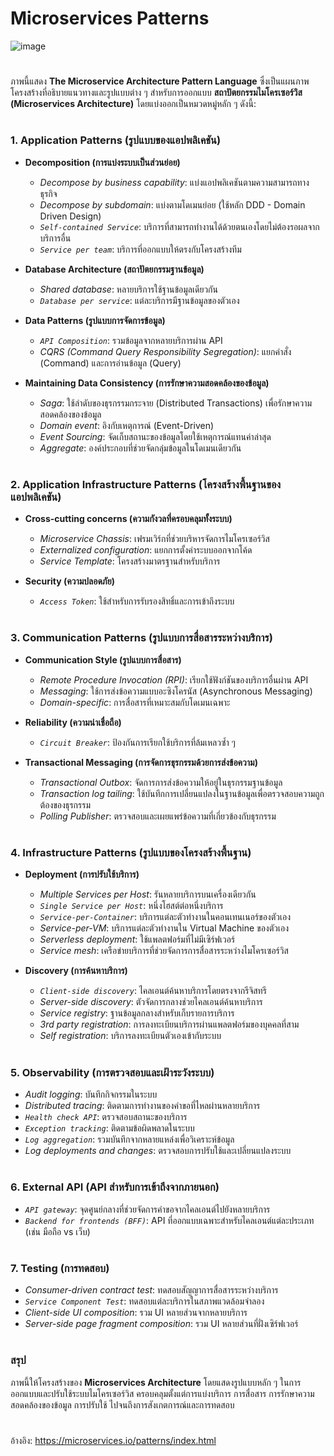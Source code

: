 # Microservices Patterns
 
![image](https://github.com/user-attachments/assets/3b8ab0e4-bf46-446a-bd70-fa4385cc47c2)



#
ภาพนี้แสดง **The Microservice Architecture Pattern Language** ซึ่งเป็นแผนภาพโครงสร้างที่อธิบายแนวทางและรูปแบบต่าง ๆ สำหรับการออกแบบ **สถาปัตยกรรมไมโครเซอร์วิส (Microservices Architecture)** โดยแบ่งออกเป็นหมวดหมู่หลัก ๆ ดังนี้:

#

### **1. Application Patterns (รูปแบบของแอปพลิเคชัน)**
   - **Decomposition (การแบ่งระบบเป็นส่วนย่อย)**
     - *Decompose by business capability*: แบ่งแอปพลิเคชันตามความสามารถทางธุรกิจ
     - *Decompose by subdomain*: แบ่งตามโดเมนย่อย (ใช้หลัก DDD - Domain Driven Design)
     - *`Self-contained Service`*: บริการที่สามารถทำงานได้ด้วยตนเองโดยไม่ต้องรอผลจากบริการอื่น
     - *`Service per team`*: บริการที่ออกแบบให้ตรงกับโครงสร้างทีม

   - **Database Architecture (สถาปัตยกรรมฐานข้อมูล)**
     - *Shared database*: หลายบริการใช้ฐานข้อมูลเดียวกัน
     - *`Database per service`*: แต่ละบริการมีฐานข้อมูลของตัวเอง

   - **Data Patterns (รูปแบบการจัดการข้อมูล)**
     - *`API Composition`*: รวมข้อมูลจากหลายบริการผ่าน API
     - *CQRS (Command Query Responsibility Segregation)*: แยกคำสั่ง (Command) และการอ่านข้อมูล (Query)

   - **Maintaining Data Consistency (การรักษาความสอดคล้องของข้อมูล)**
     - *Saga*: ใช้ลำดับของธุรกรรมกระจาย (Distributed Transactions) เพื่อรักษาความสอดคล้องของข้อมูล
     - *Domain event*: อิงกับเหตุการณ์ (Event-Driven)
     - *Event Sourcing*: จัดเก็บสถานะของข้อมูลโดยใช้เหตุการณ์แทนค่าล่าสุด
     - *Aggregate*: องค์ประกอบที่ช่วยจัดกลุ่มข้อมูลในโดเมนเดียวกัน

#

### **2. Application Infrastructure Patterns (โครงสร้างพื้นฐานของแอปพลิเคชัน)**
   - **Cross-cutting concerns (ความกังวลที่ครอบคลุมทั้งระบบ)**
     - *Microservice Chassis*: เฟรมเวิร์กที่ช่วยบริหารจัดการไมโครเซอร์วิส
     - *Externalized configuration*: แยกการตั้งค่าระบบออกจากโค้ด
     - *Service Template*: โครงสร้างมาตรฐานสำหรับบริการ 

   - **Security (ความปลอดภัย)**
     - *`Access Token`*: ใช้สำหรับการรับรองสิทธิ์และการเข้าถึงระบบ

#

### **3. Communication Patterns (รูปแบบการสื่อสารระหว่างบริการ)**
   - **Communication Style (รูปแบบการสื่อสาร)**
     - *Remote Procedure Invocation (RPI)*: เรียกใช้ฟังก์ชันของบริการอื่นผ่าน API
     - *Messaging*: ใช้การส่งข้อความแบบอะซิงโครนัส (Asynchronous Messaging)
     - *Domain-specific*: การสื่อสารที่เหมาะสมกับโดเมนเฉพาะ

   - **Reliability (ความน่าเชื่อถือ)**
     - *`Circuit Breaker`*: ป้องกันการเรียกใช้บริการที่ล้มเหลวซ้ำ ๆ

   - **Transactional Messaging (การจัดการธุรกรรมด้วยการส่งข้อความ)**
     - *Transactional Outbox*: จัดการการส่งข้อความให้อยู่ในธุรกรรมฐานข้อมูล
     - *Transaction log tailing*: ใช้บันทึกการเปลี่ยนแปลงในฐานข้อมูลเพื่อตรวจสอบความถูกต้องของธุรกรรม
     - *Polling Publisher*: ตรวจสอบและเผยแพร่ข้อความที่เกี่ยวข้องกับธุรกรรม

#

### **4. Infrastructure Patterns (รูปแบบของโครงสร้างพื้นฐาน)**
   - **Deployment (การปรับใช้บริการ)**
     - *Multiple Services per Host*: รันหลายบริการบนเครื่องเดียวกัน
     - *`Single Service per Host`*: หนึ่งโฮสต์ต่อหนึ่งบริการ
     - *`Service-per-Container`*: บริการแต่ละตัวทำงานในคอนเทนเนอร์ของตัวเอง
     - *Service-per-VM*: บริการแต่ละตัวทำงานใน Virtual Machine ของตัวเอง
     - *Serverless deployment*: ใช้แพลตฟอร์มที่ไม่มีเซิร์ฟเวอร์
     - *Service mesh*: เครือข่ายบริการที่ช่วยจัดการการสื่อสารระหว่างไมโครเซอร์วิส

   - **Discovery (การค้นหาบริการ)**
     - *`Client-side discovery`*: ไคลเอนต์ค้นหาบริการโดยตรงจากรีจิสทรี
     - *Server-side discovery*: ตัวจัดการกลางช่วยไคลเอนต์ค้นหาบริการ
     - *Service registry*: ฐานข้อมูลกลางสำหรับเก็บรายการบริการ
     - *3rd party registration*: การลงทะเบียนบริการผ่านแพลตฟอร์มของบุคคลที่สาม
     - *Self registration*: บริการลงทะเบียนตัวเองเข้ากับระบบ

#
### **5. Observability (การตรวจสอบและเฝ้าระวังระบบ)**
   - *Audit logging*: บันทึกกิจกรรมในระบบ
   - *Distributed tracing*: ติดตามการทำงานของคำขอที่ไหลผ่านหลายบริการ
   - *`Health check API`*: ตรวจสอบสถานะของบริการ
   - *`Exception tracking`*: ติดตามข้อผิดพลาดในระบบ
   - *`Log aggregation`*: รวมบันทึกจากหลายแหล่งเพื่อวิเคราะห์ข้อมูล
   - *Log deployments and changes*: ตรวจสอบการปรับใช้และเปลี่ยนแปลงระบบ

#

### **6. External API (API สำหรับการเข้าถึงจากภายนอก)**
   - *`API gateway`*: จุดศูนย์กลางที่ช่วยจัดการคำขอจากไคลเอนต์ไปยังหลายบริการ
   - *`Backend for frontends (BFF)`*: API ที่ออกแบบเฉพาะสำหรับไคลเอนต์แต่ละประเภท (เช่น มือถือ vs เว็บ)

#

### **7. Testing (การทดสอบ)**
   - *Consumer-driven contract test*: ทดสอบสัญญาการสื่อสารระหว่างบริการ
   - *`Service Component Test`*: ทดสอบแต่ละบริการในสภาพแวดล้อมจำลอง
   - *Client-side UI composition*: รวม UI หลายส่วนจากหลายบริการ
   - *Server-side page fragment composition*: รวม UI หลายส่วนที่ฝั่งเซิร์ฟเวอร์

#

### **สรุป**
ภาพนี้ให้โครงสร้างของ **Microservices Architecture** โดยแสดงรูปแบบหลัก ๆ ในการออกแบบและปรับใช้ระบบไมโครเซอร์วิส ครอบคลุมตั้งแต่การแบ่งบริการ การสื่อสาร การรักษาความสอดคล้องของข้อมูล การปรับใช้ ไปจนถึงการสังเกตการณ์และการทดสอบ 

#
อ้างอิง: https://microservices.io/patterns/index.html
